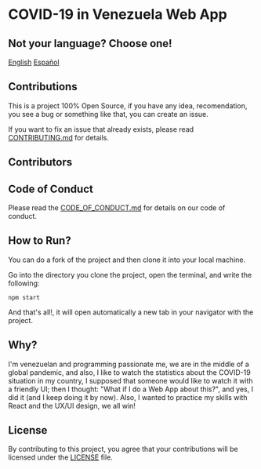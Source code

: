 # COVID-19 in Venezuela Web App

## Not your language? Choose one!

[English](https://github.com/Seezly/covid19-venezuelan-summary/blob/main/README.en-us.md) [Español](https://github.com/Seezly/covid19-venezuelan-summary/blob/main/README.md)

## Contributions

This is a project 100% Open Source, if you have any idea, recomendation, you see a bug or something like that, you can create an issue.

If you want to fix an issue that already exists, please read [CONTRIBUTING.md](https://github.com/Seezly/covid19-venezuelan-summary/blob/main/CONTRIBUTING.en-us.md) for details.

## Contributors

## Code of Conduct

Please read the [CODE_OF_CONDUCT.md](https://github.com/Seezly/covid19-venezuelan-summary/blob/main/CODE_OF_CONDUCT.en-us.md) for details on our code of conduct.

## How to Run?

You can do a fork of the project and then clone it into your local machine.

Go into the directory you clone the project, open the terminal, and write the following:

`npm start`

And that's all!, it will open automatically a new tab in your navigator with the project.

## Why?

I'm venezuelan and programming passionate me, we are in the middle of a global pandemic, and also, I like to watch the statistics about the COVID-19 situation in my country, I supposed that someone would like to watch it with a friendly UI; then I thought: "What if I do a Web App about this?", and yes, I did it (and I keep doing it by now). Also, I wanted to practice my skills with React and the UX/UI design, we all win!

## License

By contributing to this project, you agree that your contributions will be licensed under the [LICENSE](https://github.com/Seezly/covid19-venezuelan-summary/blob/main/LICENSE) file.